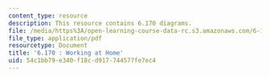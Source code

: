 ```yaml
---
content_type: resource
description: This resource contains 6.170 diagrams.
file: /media/https%3A/open-learning-course-data-rc.s3.amazonaws.com/6-170-laboratory-in-software-engineering-fall-2005/54c1bb79e340f18cd917744577fe7ec4_6_170_diagrams.pdf
file_type: application/pdf
resourcetype: Document
title: '6.170 : Working at Home'
uid: 54c1bb79-e340-f18c-d917-744577fe7ec4
---
```

